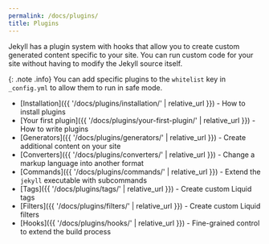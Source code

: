 ```yaml
---
permalink: /docs/plugins/
title: Plugins
---
```


Jekyll has a plugin system with hooks that allow you to create custom
generated content specific to your site. You can run custom code for your
site without having to modify the Jekyll source itself.

{: .note .info} You can add specific plugins to the `whitelist` key in
`_config.yml` to allow them to run in safe mode.

* [Installation]({{ '/docs/plugins/installation/' | relative_url }}) - How
  to install plugins
* [Your first plugin]({{ '/docs/plugins/your-first-plugin/' | relative_url
  }}) - How to write plugins
* [Generators]({{ '/docs/plugins/generators/' | relative_url }}) - Create
  additional content on your site
* [Converters]({{ '/docs/plugins/converters/' | relative_url }}) - Change a
  markup language into another format
* [Commands]({{ '/docs/plugins/commands/' | relative_url }}) - Extend the
  `jekyll` executable with subcommands
* [Tags]({{ '/docs/plugins/tags/' | relative_url }}) - Create custom Liquid
  tags
* [Filters]({{ '/docs/plugins/filters/' | relative_url }}) - Create custom
  Liquid filters
* [Hooks]({{ '/docs/plugins/hooks/' | relative_url }}) - Fine-grained
  control to extend the build process
